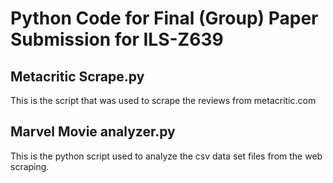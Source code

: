 # Python Code for Final (Group) Paper Submission for ILS-Z639

## Metacritic Scrape.py
This is the script that was used to scrape the reviews from metacritic.com

## Marvel Movie analyzer.py
This is the python script used to analyze the csv data set files from the web scraping.
